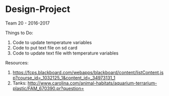# Design-Project
Team 20 - 2016-2017

Things to Do:
  1. Code to update temperature variables
  2. Code to put text file on sd card
  3. Code to update text file with temperature variables

Resources:
  1. https://fcps.blackboard.com/webapps/blackboard/content/listContent.jsp?course_id=_1032125_1&content_id=_34973131_1
2. Tanks: http://www.carolina.com/animal-habitats/aquarium-terrarium-plastic/FAM_670390.pr?question=
